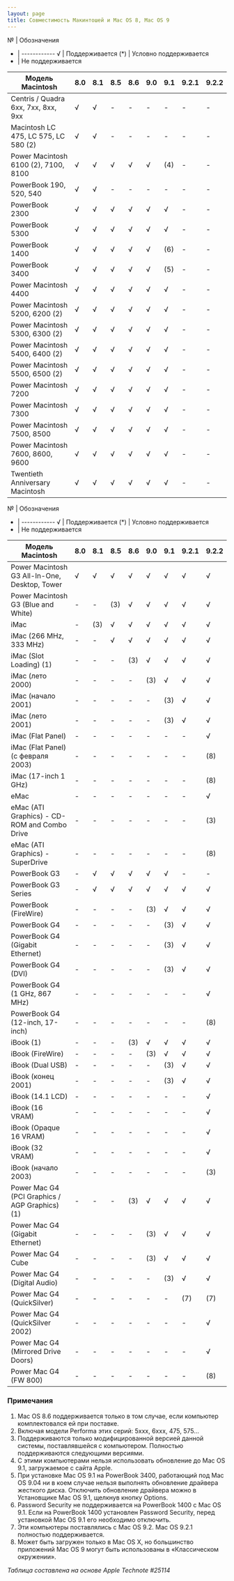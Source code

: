 ```yaml
---
layout: page
title: Совместимость Макинтошей и Mac OS 8, Mac OS 9
---
```


№ |  Обозначения
- | ------------ 
√ | Поддерживается
(*) | Условно поддерживается
- | Не поддерживается

Модель Macintosh | 8.0 | 8.1 | 8.5 | 8.6 | 9.0 | 9.1 | 9.2.1 | 9.2.2
---------------- | --- | --- | --- | --- | --- | --- | ----- | -----
Centris / Quadra 6xx, 7xx, 8xx, 9xx | √ | √ | - | - | - | - | - | -  	  	  	 
Macintosh LC 475, LC 575, LC 580 (2) | √ | √ | - | - | - | - | - | - 	  	  	  	  	 
Power Macintosh 6100 (2), 7100, 8100 | √ | √ | √ | √ | √ | (4) | - | -	  	 
PowerBook 190, 520, 540 | √ | √ | - | - | - | - | - | - 	  	  	  	  	  	 
PowerBook 2300 | √ | √ | √ | √ | √ | √ | - | -  	 
PowerBook 5300 | √ | √ | √ | √ | √ | √ | - | -	  	 
PowerBook 1400 | √ | √ | √ | √ | √ | (6) | - | -	  	 
PowerBook 3400 | √ | √ | √ | √ | √ | (5) | - | -  	 
Power Macintosh 4400 | √ | √ | √ | √ | √ | √ | - | - 	  	 
Power Macintosh 5200, 6200 (2) | √ | √ | √ | √ | √ | √ | - | -	  	 
Power Macintosh 5300, 6300 (2) | √ | √ | √ | √ | √ | √ | - | -  	 
Power Macintosh 5400, 6400 (2) | √ | √ | √ | √ | √ | √ | - | -	  	 
Power Macintosh 5500, 6500 (2) | √ | √ | √ | √ | √ | √ | - | -	  	 
Power Macintosh 7200 | √ | √ | √ | √ | √ | √ | - | -  	 
Power Macintosh 7300 | √ | √ | √ | √ | √ | √ | - | -	  	 
Power Macintosh 7500, 8500 | √ | √ | √ | √ | √ | √ | - | -	  	 
Power Macintosh 7600, 8600, 9600 | √ | √ | √ | √ | √ | √ | - | -	  	 
Twentieth Anniversary Macintosh | √ | √ | √ | √ | √ | √ | - | -

№ |  Обозначения
- | ------------ 
√ | Поддерживается
(*) | Условно поддерживается
- | Не поддерживается

Модель Macintosh | 8.0 | 8.1 | 8.5 | 8.6 | 9.0 | 9.1 | 9.2.1 | 9.2.2
---------------- | --- | --- | --- | --- | --- | --- | ----- | -----
Power Macintosh G3 All-In-One, Desktop, Tower |	√ | √ | √ | √ | √ | √ | √ | √
Power Macintosh G3 (Blue and White) | - | - | (3) | √ | √ | √ |	√ | √
iMac | - | (3) | √ | √ | √ | √ | √ | √
iMac (266 MHz, 333 MHz) | - | - | √ | √ | √ | √ | √ | √
iMac (Slot Loading) (1) | - | - | - | (3) | √ |	√ | √ |	√
iMac (лето 2000) | - | - | - | - | (3) | √ | √ | √
iMac (начало 2001) | - | - | - | - | - | (3) | √ | √
iMac (лето 2001) | - | - | - | - | - | (3) | √ | √
iMac (Flat Panel) | - | - | - | - | - | - | - | √
iMac (Flat Panel) (с февраля 2003) | - | - | - | - | - | - | - | (8)
iMac (17-inch 1 GHz) | - | - | - | - | - | - | - | (8)
eMac | - | - | - | - | - | - | - | √
eMac (ATI Graphics) - CD-ROM and Combo Drive | - | - | - | - | - | - | - | (3)
eMac (ATI Graphics) - SuperDrive | - | - | - | - | - | - | - | (8)
PowerBook G3 | - | √ | √ | √ | √ | √ | - | -	  	 
PowerBook G3 Series | - | √ | √ | √ | √ | √ | √ | √
PowerBook (FireWire) | - | - | - | - | (3) | √ | √ | √
PowerBook G4 | - | - | - | - | - | (3) | √ | √
PowerBook G4 (Gigabit Ethernet) | - | - | - | - | - | (3) | √ | √
PowerBook G4 (DVI) | - | - | - | - | - | (3) | √ | √
PowerBook G4 (1 GHz, 867 MHz) | - | - | - | - | - | - | - | √
PowerBook G4 (12-inch, 17-inch) | - | - | - | - | - | - | - | (8)
iBook (1) | - | - | - | (3) | √ | √ | √ | √
iBook (FireWire) | - | - | - | - | (3) | √ | √ | √
iBook (Dual USB) | - | - | - | - | - | (3) | √ | √
iBook (конец 2001) | - | - | - | - | - | (3) | √ | √
iBook (14.1 LCD) | - | - | - | - | - | - | - | √
iBook (16 VRAM) | - | - | - | - | - | - | - | √
iBook (Opaque 16 VRAM) | - | - | - | - | - | - | - | √
iBook (32 VRAM) | - | - | - | - | - | - | - | √
iBook (начало 2003) | - | - | - | - | - | - | - | (3)
Power Mac G4 (PCI Graphics / AGP Graphics) (1) | - | - | - | (3) | √ | √ | √ | √
Power Mac G4 (Gigabit Ethernet) | - | - | - | - | (3) | √ | √ | √
Power Mac G4 Cube | - | - | - | - | (3) | √ | √ | √
Power Mac G4 (Digital Audio) | - | - | - | - | - | (3) | √ | √
Power Mac G4 (QuickSilver) | - | - | - | - | - | - | (7) | (7)
Power Mac G4 (QuickSilver 2002) | - | - | - | - | - | - | - | √
Power Mac G4 (Mirrored Drive Doors) | - | - | - | - | - | - | - | √
Power Mac G4 (FW 800) | - | - | - | - | - | - | - | (8)

### Примечания
1. Mac OS 8.6 поддерживается только в том случае, если компьютер комплектовался ей при поставке.
1. Включая модели Performa этих серий: 5xxx, 6xxx, 475, 575...
1. Поддерживаются только модифицированной версией данной системы, поставлявшейся с компьютером. Полностью поддерживаются следующими версиями.
1. С этими компьютерами нельзя использовать обновление до Mac OS 9.1, загружаемое с сайта Apple.
1. При установке Mac OS 9.1 на PowerBook 3400, работающий под Mac OS 9.04 ни в коем случае нельзя выполнять обновление драйвера жесткого диска. Отключить обновление драйвера можно в Установщике Mac OS 9.1, щелкнув кнопку Options.
1. Password Security не поддерживается на PowerBook 1400 с Mac OS 9.1. Если на PowerBook 1400 установлен Password Security, перед установкой Mac OS 9.1 его необходимо отключить.
1. Эти компьютеры поставлялись с Mac OS 9.2. Mac OS 9.2.1 полностью поддерживается.
1. Может быть загружен только в Mac OS X, но большинство приложений Mac OS 9 могут быть использованы в «Классическом окружении».

*Таблица составлена на основе Apple Technote #25114*
